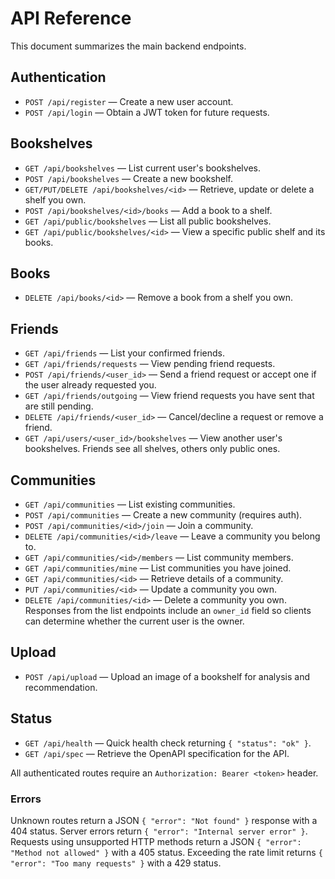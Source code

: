 # API Reference

This document summarizes the main backend endpoints.

## Authentication

- `POST /api/register` — Create a new user account.
- `POST /api/login` — Obtain a JWT token for future requests.

## Bookshelves

- `GET /api/bookshelves` — List current user's bookshelves.
- `POST /api/bookshelves` — Create a new bookshelf.
- `GET/PUT/DELETE /api/bookshelves/<id>` — Retrieve, update or delete a shelf you own.
- `POST /api/bookshelves/<id>/books` — Add a book to a shelf.
- `GET /api/public/bookshelves` — List all public bookshelves.
- `GET /api/public/bookshelves/<id>` — View a specific public shelf and its books.

## Books

- `DELETE /api/books/<id>` — Remove a book from a shelf you own.

## Friends

- `GET /api/friends` — List your confirmed friends.
- `GET /api/friends/requests` — View pending friend requests.
- `POST /api/friends/<user_id>` — Send a friend request or accept one if the user already requested you.
- `GET /api/friends/outgoing` — View friend requests you have sent that are still pending.
- `DELETE /api/friends/<user_id>` — Cancel/decline a request or remove a friend.
- `GET /api/users/<user_id>/bookshelves` — View another user's bookshelves. Friends see all shelves, others only public ones.

## Communities

- `GET /api/communities` — List existing communities.
- `POST /api/communities` — Create a new community (requires auth).
- `POST /api/communities/<id>/join` — Join a community.
- `DELETE /api/communities/<id>/leave` — Leave a community you belong to.
- `GET /api/communities/<id>/members` — List community members.
- `GET /api/communities/mine` — List communities you have joined.
- `GET /api/communities/<id>` — Retrieve details of a community.
- `PUT /api/communities/<id>` — Update a community you own.
- `DELETE /api/communities/<id>` — Delete a community you own.
  Responses from the list endpoints include an `owner_id` field so clients can
  determine whether the current user is the owner.

## Upload

- `POST /api/upload` — Upload an image of a bookshelf for analysis and recommendation.

## Status

- `GET /api/health` — Quick health check returning `{ "status": "ok" }`.
- `GET /api/spec` — Retrieve the OpenAPI specification for the API.

All authenticated routes require an `Authorization: Bearer <token>` header.

### Errors

Unknown routes return a JSON `{ "error": "Not found" }` response with a 404 status. Server errors return `{ "error": "Internal server error" }`.
Requests using unsupported HTTP methods return a JSON `{ "error": "Method not allowed" }` with a 405 status.
Exceeding the rate limit returns `{ "error": "Too many requests" }` with a 429 status.

